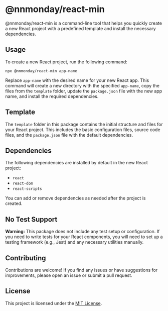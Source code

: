 # @nnmonday/react-min

@nnmonday/react-min is a command-line tool that helps you quickly create a new React project with a predefined template and install the necessary dependencies.

## Usage

To create a new React project, run the following command:

```
npx @nnmonday/react-min app-name
```

Replace `app-name` with the desired name for your new React app. This command will create a new directory with the specified `app-name`, copy the files from the `template` folder, update the `package.json` file with the new app name, and install the required dependencies.

## Template

The `template` folder in this package contains the initial structure and files for your React project. This includes the basic configuration files, source code files, and the `package.json` file with the default dependencies.

## Dependencies

The following dependencies are installed by default in the new React project:

- `react`
- `react-dom`
- `react-scripts`

You can add or remove dependencies as needed after the project is created.

## No Test Support

**Warning:** This package does not include any test setup or configuration. If you need to write tests for your React components, you will need to set up a testing framework (e.g., Jest) and any necessary utilities manually.

## Contributing

Contributions are welcome! If you find any issues or have suggestions for improvements, please open an issue or submit a pull request.

## License

This project is licensed under the [MIT License](LICENSE).